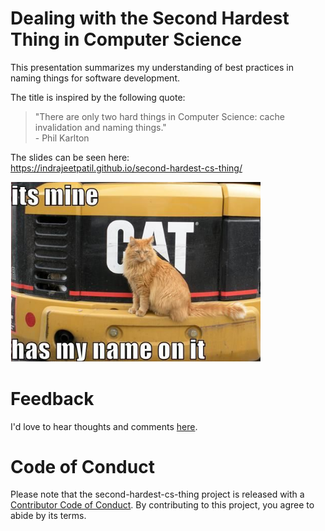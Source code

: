 # Dealing with the Second Hardest Thing in Computer Science

This presentation summarizes my understanding of best practices in naming things for software development.

The title is inspired by the following quote:

> "There are only two hard things in Computer Science: cache invalidation and naming things."</br>
> \- Phil Karlton

The slides can be seen here:<br>
<https://indrajeetpatil.github.io/second-hardest-cs-thing/>

<a href="https://indrajeetpatil.github.io/second-hardest-cs-thing/" target="_blank">
<img src="images/cat.png" alt="introductory slide" width="400"/>
</a>

# Feedback

I'd love to hear thoughts and comments [here](https://github.com/IndrajeetPatil/second-hardest-cs-thing/issues).

# Code of Conduct

Please note that the second-hardest-cs-thing project is released with a [Contributor Code of Conduct](https://contributor-covenant.org/version/2/1/CODE_OF_CONDUCT.html). By contributing to this project, you agree to abide by its terms.
